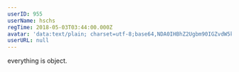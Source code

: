 ```yaml
---
userID: 955
userName: hschs
regTime: 2018-05-03T03:44:00.000Z
avatar: 'data:text/plain; charset=utf-8;base64,NDA0IHBhZ2Ugbm90IGZvdW5kCg=='
userURL: null
---
```


everything is object.
